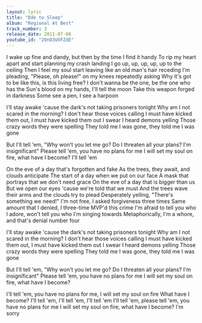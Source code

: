 ```yaml
---
layout: lyric
title: "Ode to Sleep"
album: "Regional At Best"
track_number: 3
release_date: 2011-07-08
youtube_id: "2OnO3UXFZdE"
---
```


I wake up fine and dandy, but then by the time I find it handy
To rip my heart apart and start planning my crash landing
I go up, up, up, up, up to the ceiling
Then I feel my soul start leaving like an old man's hair receding
I'm pleading, "Please, oh please!" on my knees repeatedly asking
Why it's got to be like this, is this living free?
I don't wanna be the one, be the one who has the
Sun's blood on my hands, I'll tell the moon
Take this weapon forged in darkness
Some see a pen, I see a harpoon

I'll stay awake 'cause the dark's not taking prisoners tonight
Why am I not scared in the morning?
I don't hear those voices calling
I must have kicked them out, I must have kicked them out
I swear I heard demons yelling
Those crazy words they were spelling
They told me I was gone, they told me I was gone

But I'll tell 'em, "Why won't you let me go?
Do I threaten all your plans? I'm insignificant"
Please tell 'em, you have no plans for me
I will set my soul on fire, what have I become?
I'll tell 'em

On the eve of a day that's forgotten and fake
As the trees, they await, and clouds anticipate
The start of a day when we put on our face
A mask that portrays that we don't need grace
On the eve of a day that is bigger than us
But we open our eyes 'cause we're told that we must
And the trees wave their arms and the clouds try to plead
Desperately yelling, "There's something we need!"
I'm not free, I asked forgiveness three times
Same amount that I denied, I three-time MVP'd this crime
I'm afraid to tell you who I adore, won't tell you who I'm singing towards
Metaphorically, I'm a whore, and that's denial number four

I'll stay awake 'cause the dark's not taking prisoners tonight
Why am I not scared in the morning?
I don't hear those voices calling
I must have kicked them out, I must have kicked them out
I swear I heard demons yelling
Those crazy words they were spelling
They told me I was gone, they told me I was gone

But I'll tell 'em, "Why won't you let me go?
Do I threaten all your plans? I'm insignificant"
Please tell 'em, you have no plans for me
I will set my soul on fire, what have I become?

I'll tell 'em, you have no plans for me, I will set my soul on fire
What have I become? I'll tell 'em, I'll tell 'em, I'll tell 'em
I'll tell 'em, please tell 'em, you have no plans for me
I will set my soul on fire, what have I become? I'm sorry
